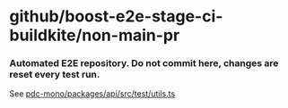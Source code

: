 
# github/boost-e2e-stage-ci-buildkite/non-main-pr
### Automated E2E repository. Do not commit here, changes are reset every test run.
See [pdc-mono/packages/api/src/test/utils.ts](https://github.com/peaudecastor/pdc-mono/blob/master/packages/api/src/test/utils/e2e-tester.ts)
